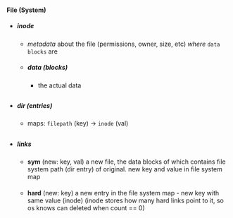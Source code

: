 #### File (System)

- ##### inode 
    - _metadata_ about the file (permissions, owner, size, etc)
    _where_ `data blocks` are

    - ##### data (blocks)
        - the actual data

##
- ##### dir (entries) 
    - maps: 
        `filepath` (key)  -> `inode` (val)
    
##
- ##### links

    - **sym** (new: key, val)
        a new file, the data blocks of which contains file system path (dir entry) of original.
        new key and value in file system map
    
    ####
    - **hard** (new: key)
        a new entry in the file system map - new key with same value (inode)
        (inode stores how many hard links point to it, so os knows can deleted when count == 0)



